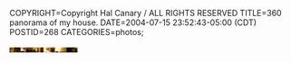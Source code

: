 COPYRIGHT=Copyright Hal Canary / ALL RIGHTS RESERVED
TITLE=360 panorama of my house.
DATE=2004-07-15 23:52:43-05:00 (CDT)
POSTID=268
CATEGORIES=photos;

[![[Thumb]](/photos/thumb/2004-07-15-divitt-panorama.jpg)](/photos/2004-07-15-divitt-panorama.jpg)
